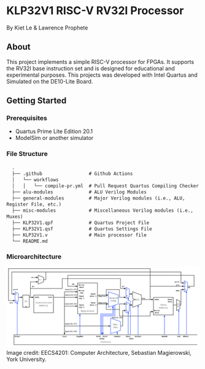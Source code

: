 # KLP32V1 RISC-V RV32I Processor
By Kiet Le & Lawrence Prophete

## About
This project implements a simple RISC-V processor for FPGAs. It supports the RV32I base instruction set and is designed for educational and experimental purposes.
This projects was developed with Intel Quartus and Simulated on the DE10-Lite Board. 

## Getting Started

### Prerequisites
- Quartus Prime Lite Edition 20.1
- ModelSim or another simulator

### File Structure
      .
      ├── .github                 # Github Actions
      │   └── workflows
      │   │   └── compile-pr.yml  # Pull Request Quartus Compiling Checker
      ├── alu-modules             # ALU Verilog Modules
      ├── general-modules         # Major Verilog modules (i.e., ALU, Register File, etc.)
      ├── misc-modules            # Miscellaneous Verilog modules (i.e., Muxes)
      ├── KLP32V1.qpf             # Quartus Project File
      ├── KLP32V1.qsf             # Quartus Settings File
      ├── KLP32V1.v               # Main processor file
      └── README.md

### Microarchitecture
![alt text](rv32i_microarchitecture.png)
Image credit: EECS4201: Computer Architecture, Sebastian Magierowski, York University.
